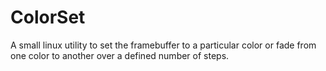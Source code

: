 # ColorSet

A small linux utility to set the framebuffer to a particular color
or fade from one color to another over a defined number of steps.
